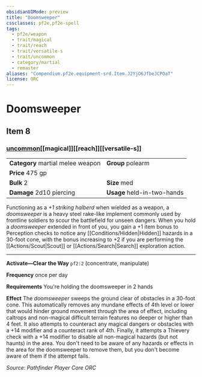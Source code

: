 ```yaml
---
obsidianUIMode: preview
title: "Doomsweeper"
cssclasses: pf2e,pf2e-spell
tags:
  - pf2e/weapon
  - trait/magical
  - trait/reach
  - trait/versatile-s
  - trait/uncommon
  - category/martial
  - remaster
aliases: "Compendium.pf2e.equipment-srd.Item.J2YjO6JfbeJCPOaT"
license: ORC
---
```

# Doomsweeper
## Item 8
### [uncommon](uncommon "Uncommon Rarity Trait")[[magical]][[reach]][[versatile-s]]

|  |  |
| -- | -- |
| **Category** martial melee weapon | **Group** polearm |
| **Price** 475 gp |  |
| **Bulk** 2 | **Size** med |
| **Damage** 2d10 piercing  | **Usage** held-in-two-hands |



Functioning as a _+1 striking halberd_ when wielded as a weapon, a _doomsweeper_ is a heavy steel rake-like implement commonly used by frontline soldiers to scour the battlefield for unseen dangers. When you hold a _doomsweeper_ extended in front of you, you gain a +1 item bonus to Perception checks to notice any [[Conditions/Hidden|Hidden]] hazards in a 30-foot cone, with the bonus increasing to +2 if you are performing the [[Actions/Scout|Scout]] or [[Actions/Search|Search]] exploration action.

* * *

**Activate—Clear the Way** `pf2:2` (concentrate, manipulate)

**Frequency** once per day

**Requirements** You're holding the doomsweeper in 2 hands

**Effect** The _doomsweeper_ sweeps the ground clear of obstacles in a 30-foot cone. This automatically removes any mundane effects of 4th level or lower that would hinder ground movement through the area of effect, including caltrops and non-magical difficult terrain features no deeper or higher than 4 feet. It also attempts to counteract any magical dangers or obstacles with a +14 modifier and a counteract rank of 4th. Finally, it attempts a Thievery check with a +14 modifier to disable all non-magical hazards (but not haunts) in the area. You don't need to be aware of any hazards or effects in the area for the doomsweeper to remove them, but you don't become aware of them if the attempt fails.

*Source: Pathfinder Player Core*
*ORC*